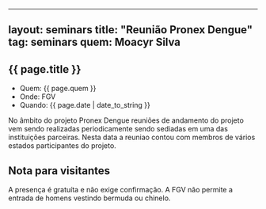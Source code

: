 
---
layout: seminars
title: "Reunião Pronex Dengue"
tag: seminars
quem: Moacyr Silva
---

## {{ page.title }}

- Quem: {{ page.quem }}
- Onde: FGV
- Quando: {{ page.date | date_to_string }}

No âmbito do projeto Pronex Dengue  reuniões de andamento do
projeto vem sendo realizadas periodicamente sendo sediadas em uma das
instituições parceiras. Nesta data a reuniao contou com membros
de vários estados participantes do projeto.

## Nota para visitantes

A presença é gratuíta e não exige confirmação. A FGV não permite a
entrada de homens vestindo bermuda ou chinelo. 
